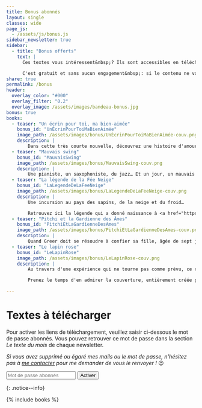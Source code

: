 ```yaml
---
title: Bonus abonnés
layout: single
classes: wide
page_js:
  - /assets/js/bonus.js
sidebar_newsletter: true
sidebar:
  - title: "Bonus offerts"
    text: |
      Ces textes vous intéressent&nbsp;? Ils sont accessibles en téléchargement libre pour tous les abonnés à la newsletter.

      C'est gratuit et sans aucun engagement&nbsp;: si le contenu ne vous plaît pas, vous pouvez résilier votre abonnement à tout moment&nbsp;! N'hésitez pas à vous inscrire&nbsp;! 😉
share: true
permalink: /bonus
header:
  overlay_color: "#000"
  overlay_filter: "0.2"
  overlay_image: /assets/images/bandeau-bonus.jpg
bonus: true
books:
  - teaser: "Un écrin pour toi, ma bien-aimée"
    bonus_id: "UnÉcrinPourToiMaBienAimée"
    image_path: /assets/images/bonus/UnÉcrinPourToiMaBienAimée-couv.png
    description: |
        Dans cette très courte nouvelle, découvrez une histoire d'amour et de mort, où les vampires rôdent…
  - teaser: "Mauvais swing"
    bonus_id: "MauvaisSwing"
    image_path: /assets/images/bonus/MauvaisSwing-couv.png
    description: |
        Une pianiste, un saxophoniste, du jazz… Et un jour, un mauvais swing.
  - teaser: "La légende de la Fée Neige"
    bonus_id: "LaLegendeDeLaFeeNeige"
    image_path: /assets/images/bonus/LaLegendeDeLaFeeNeige-couv.png
    description: |
        Une incursion au pays des sapins, de la neige et du froid…

        Retrouvez ici la légende qui a donné naissance à <a href="https://www.amazon.fr/dp/B09LXQ7LX7" target="_blank">ma nouvelle Enfants des neiges</a>&nbsp;!
  - teaser: "Pitchi et la Gardienne des Âmes"
    bonus_id: "PitchiEtLaGardienneDesAmes"
    image_path: /assets/images/bonus/PitchiEtLaGardienneDesAmes-couv.png
    description: |
        Quand Greer doit se résoudre à confier sa fille, âgée de sept jours à peine, à celui que lui a envoyé la gardiennes des âmes pour protéger l'enfant, Pitchi n'est sûrement pas le sauveur qu'elle espérait…
  - teaser: "Le lapin rose"
    bonus_id: "LeLapinRose"
    image_path: /assets/images/bonus/LeLapinRose-couv.png
    description: |
        Au travers d'une expérience qui ne tourne pas comme prévu, ce court récit jeunesse aborde le thème de la différence.

        Prenez le temps d'en admirer la couverture, entièrement créée par mon tout jeune fils (9 ans) !

---
```


# Textes à télécharger


<div id="bonusCredentialsForm">
    <p>Pour activer les liens de t&eacute;l&eacute;chargement, veuillez saisir ci-dessous le mot de passe abonn&eacute;s. Vous pouvez retrouver ce mot de passe dans la section <em>Le texte du mois</em> de chaque newsletter.</p>
    <p><em>Si vous avez supprim&eacute; ou &eacute;gar&eacute; mes mails ou le mot de passe, n'h&eacute;sitez pas &agrave; <a href="who-am-i.html#contact" target="_blank">me contacter</a> pour me demander de vous le renvoyer&nbsp;!</em> 😉</p>
    <form onsubmit="event.preventDefault(); onSubmit(this);">
        <input type="password" id="bonusCredentialsToken" name="token" placeholder="Mot de passe abonnés" required>
        <input type="submit" value="Activer">
    </form>
</div>
{: .notice--info}



{% include books %}

